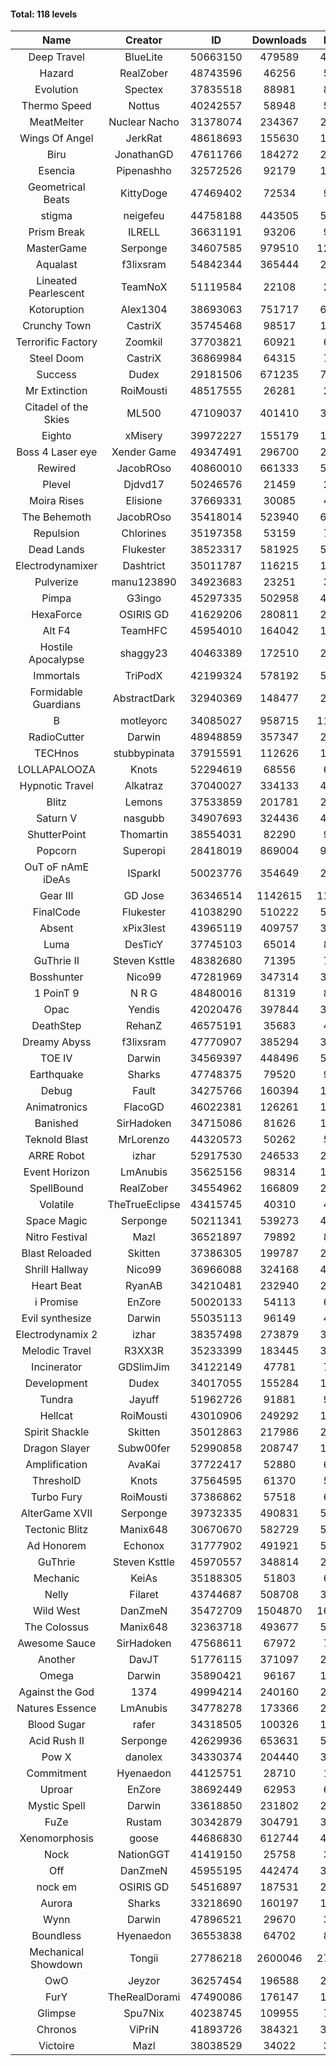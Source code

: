 #### Total: 118 levels

| Name | Creator | ID | Downloads | Likes |
|:---:|:---:|:---:|:---:|:---:|
| Deep Travel | BlueLite | 50663150 | 479589 | 43221
| Hazard | RealZober | 48743596 | 46256 | 5059
| Evolution | Spectex | 37835518 | 88981 | 8950
| Thermo Speed | Nottus | 40242557 | 58948 | 5490
| MeatMelter | Nuclear Nacho | 31378074 | 234367 | 24866
| Wings Of Angel | JerkRat | 48618693 | 155630 | 16494
| Biru | JonathanGD | 47611766 | 184272 | 27037
| Esencia | Pipenashho | 32572526 | 92179 | 11781
| Geometrical Beats | KittyDoge | 47469402 | 72534 | 9318
| stigma | neigefeu | 44758188 | 443505 | 51377
| Prism Break | ILRELL | 36631191 | 93206 | 9850
| MasterGame | Serponge | 34607585 | 979510 | 125939
| Aqualast | f3lixsram | 54842344 | 365444 | 23418
| Lineated Pearlescent | TeamNoX | 51119584 | 22108 | 2734
| Kotoruption | Alex1304 | 38693063 | 751717 | 67116
| Crunchy Town | CastriX | 35745468 | 98517 | 13684
| Terrorific Factory | Zoomkil | 37703821 | 60921 | 6213
| Steel Doom | CastriX | 36869984 | 64315 | 7858
| Success | Dudex | 29181506 | 671235 | 76802
| Mr Extinction | RoiMousti | 48517555 | 26281 | 2981
| Citadel of the Skies | ML500 | 47109037 | 401410 | 31903
| Eighto | xMisery | 39972227 | 155179 | 13683
| Boss 4 Laser eye | Xender Game | 49347491 | 296700 | 26085
| Rewired | JacobROso | 40860010 | 661333 | 50703
| Plevel | Djdvd17 | 50246576 | 21459 | 2610
| Moira Rises | Elisione | 37669331 | 30085 | 4540
| The Behemoth | JacobROso | 35418014 | 523940 | 61607
| Repulsion | Chlorines | 35197358 | 53159 | 7082
| Dead Lands | Flukester | 38523317 | 581925 | 59418
| Electrodynamixer | Dashtrict | 35011787 | 116215 | 16523
| Pulverize | manu123890 | 34923683 | 23251 | 3681
| Pimpa | G3ingo | 45297335 | 502958 | 41897
| HexaForce | OSIRIS GD | 41629206 | 280811 | 22111
| Alt F4 | TeamHFC | 45954010 | 164042 | 13674
| Hostile Apocalypse | shaggy23 | 40463389 | 172510 | 25512
| Immortals | TriPodX | 42199324 | 578192 | 51059
| Formidable Guardians | AbstractDark | 32940369 | 148477 | 21463
| B | motleyorc | 34085027 | 958715 | 119188
| RadioCutter | Darwin | 48948859 | 357347 | 25418
| TECHnos | stubbypinata | 37915591 | 112626 | 12976
| LOLLAPALOOZA | Knots | 52294619 | 68556 | 6296
| Hypnotic Travel | Alkatraz | 37040027 | 334133 | 46901
| Blitz | Lemons | 37533859 | 201781 | 24487
| Saturn V | nasgubb | 34907693 | 324436 | 40587
| ShutterPoint | Thomartin | 38554031 | 82290 | 9447
| Popcorn | Superopi | 28418019 | 869004 | 97386
| OuT oF nAmE iDeAs | ISparkI | 50023776 | 354649 | 27771
| Gear III | GD Jose | 36346514 | 1142615 | 118257
| FinalCode | Flukester | 41038290 | 510222 | 50444
| Absent | xPix3lest | 43965119 | 409757 | 31731
| Luma | DesTicY | 37745103 | 65014 | 8224
| GuThrie II | Steven Ksttle | 48382680 | 71395 | 7362
| Bosshunter | Nico99 | 47281969 | 347314 | 31423
| 1 PoinT 9 | N R G | 48480016 | 81319 | 8028
| Opac | Yendis | 42020476 | 397844 | 39206
| DeathStep | RehanZ | 46575191 | 35683 | 4017
| Dreamy Abyss | f3lixsram | 47770907 | 385294 | 30592
| TOE IV | Darwin | 34569397 | 448496 | 53247
| Earthquake  | Sharks | 47748375 | 79520 | 9633
| Debug | Fault | 34275766 | 160394 | 19859
| Animatronics | FlacoGD | 46022381 | 126261 | 13069
| Banished | SirHadoken | 34715086 | 81626 | 10378
| Teknold Blast | MrLorenzo | 44320573 | 50262 | 5035
| ARRE Robot | izhar | 52917530 | 246533 | 24123
| Event Horizon | LmAnubis | 35625156 | 98314 | 12017
| SpellBound | RealZober | 34554962 | 166809 | 22553
| Volatile | TheTrueEclipse | 43415745 | 40310 | 4099
| Space Magic | Serponge | 50211341 | 539273 | 45456
| Nitro Festival | Mazl | 36521897 | 79892 | 8491
| Blast Reloaded | Skitten | 37386305 | 199787 | 21836
| Shrill Hallway | Nico99 | 36966088 | 324168 | 43353
| Heart Beat | RyanAB | 34210481 | 232940 | 28848
| i Promise | EnZore | 50020133 | 54113 | 6343
| Evil synthesize | Darwin | 55035113 | 96149 | 4544
| Electrodynamix 2 | izhar | 38357498 | 273879 | 32832
| Melodic Travel | R3XX3R | 35233399 | 183445 | 30904
| Incinerator | GDSlimJim | 34122149 | 47781 | 7231
| Development | Dudex | 34017055 | 155284 | 17813
| Tundra | Jayuff | 51962726 | 91881 | 9019
| Hellcat | RoiMousti | 43010906 | 249292 | 18015
| Spirit Shackle | Skitten | 35012863 | 217986 | 29129
| Dragon Slayer | Subw00fer | 52990858 | 208747 | 16620
| Amplification | AvaKai | 37722417 | 52880 | 6431
| ThresholD | Knots | 37564595 | 61370 | 5377
| Turbo Fury | RoiMousti | 37386862 | 57518 | 6681
| AlterGame XVII | Serponge | 39732335 | 490831 | 51861
| Tectonic Blitz | Manix648 | 30670670 | 582729 | 59592
| Ad Honorem | Echonox | 31777902 | 491921 | 50469
| GuThrie | Steven Ksttle | 45970557 | 348814 | 26545
| Mechanic | KeiAs | 35188305 | 51803 | 6439
| Nelly | Filaret | 43744687 | 508708 | 35721
| Wild West | DanZmeN | 35472709 | 1504870 | 160185
| The Colossus | Manix648 | 32363718 | 493677 | 52584
| Awesome Sauce | SirHadoken | 47568611 | 67972 | 7778
| Another | DavJT | 51776115 | 371097 | 28181
| Omega | Darwin | 35890421 | 96167 | 12013
| Against the God | 1374 | 49994214 | 240160 | 24265
| Natures Essence | LmAnubis | 34778278 | 173366 | 22678
| Blood Sugar | rafer | 34318505 | 100326 | 12800
| Acid Rush II | Serponge | 42629936 | 653631 | 54964
| Pow X | danolex | 34330374 | 204440 | 30949
| Commitment | Hyenaedon | 44125751 | 28710 | 1924
| Uproar | EnZore | 38692449 | 62953 | 6099
| Mystic Spell | Darwin | 33618850 | 231802 | 26285
| FuZe | Rustam | 30342879 | 304791 | 30819
| Xenomorphosis | goose | 44686830 | 612744 | 45091
| Nock | NationGGT | 41419150 | 25758 | 3046
| Off | DanZmeN | 45955195 | 442474 | 38128
| nock em | OSIRIS GD | 54516897 | 187531 | 21169
| Aurora | Sharks | 33218690 | 160197 | 16891
| Wynn | Darwin | 47896521 | 29670 | 3673
| Boundless | Hyenaedon | 36553838 | 64702 | 8144
| Mechanical Showdown | Tongii | 27786218 | 2600046 | 276851
| OwO | Jeyzor | 36257454 | 196588 | 20958
| FurY | TheRealDorami | 47490086 | 176147 | 18613
| Glimpse | Spu7Nix | 40238745 | 109955 | 7648
| Chronos | ViPriN | 41893726 | 384321 | 34580
| Victoire | Mazl | 38038529 | 34022 | 3683
